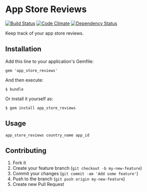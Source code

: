# App Store Reviews

[![Build Status](https://travis-ci.org/iltempo/app_store_reviews.png?branch=master)](https://travis-ci.org/iltempo/app_store_reviews)
[![Code Climate](https://codeclimate.com/github/iltempo/app_store_reviews.png)](https://codeclimate.com/github/iltempo/app_store_reviews)
[![Dependency Status](https://gemnasium.com/iltempo/app_store_reviews.png)](https://gemnasium.com/iltempo/app_store_reviews)

Keep track of your app store reviews.

## Installation

Add this line to your application's Gemfile:

    gem 'app_store_reviews'

And then execute:

    $ bundle

Or install it yourself as:

    $ gem install app_store_reviews

## Usage

`app_store_reviews country_name app_id`

## Contributing

1. Fork it
2. Create your feature branch (`git checkout -b my-new-feature`)
3. Commit your changes (`git commit -am 'Add some feature'`)
4. Push to the branch (`git push origin my-new-feature`)
5. Create new Pull Request
